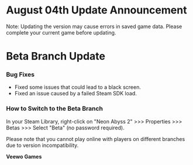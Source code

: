 # August 04th Update Announcement

Note: Updating the version may cause errors in saved game data. Please complete your current game before updating.

# Beta Branch Update

### Bug Fixes

* Fixed some issues that could lead to a black screen.
* Fixed an issue caused by a failed Steam SDK load.
### How to Switch to the Beta Branch

In your Steam Library, right-click on "Neon Abyss 2" >>> Properties >>> Betas >>> Select "Beta" (no password required).

Please note that you cannot play online with players on different branches due to version incompatibility.

**Veewo Games**

